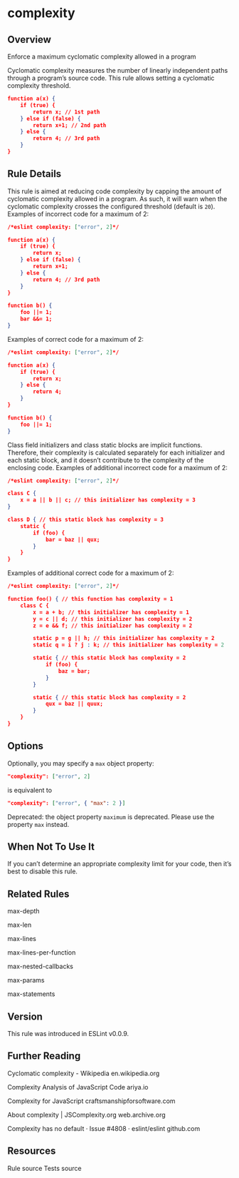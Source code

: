 
# complexity
## Overview
Enforce a maximum cyclomatic complexity allowed in a program



Cyclomatic complexity measures the number of linearly independent paths through a program’s source code. This rule allows setting a cyclomatic complexity threshold.

```json
function a(x) {
    if (true) {
        return x; // 1st path
    } else if (false) {
        return x+1; // 2nd path
    } else {
        return 4; // 3rd path
    }
}
```
## Rule Details
This rule is aimed at reducing code complexity by capping the amount of cyclomatic complexity allowed in a program. As such, it will warn when the cyclomatic complexity crosses the configured threshold (default is `20`).
Examples of incorrect code for a maximum of 2:


```json
/*eslint complexity: ["error", 2]*/

function a(x) {
    if (true) {
        return x;
    } else if (false) {
        return x+1;
    } else {
        return 4; // 3rd path
    }
}

function b() {
    foo ||= 1;
    bar &&= 1;
}
```
Examples of correct code for a maximum of 2:


```json
/*eslint complexity: ["error", 2]*/

function a(x) {
    if (true) {
        return x;
    } else {
        return 4;
    }
}

function b() {
    foo ||= 1;
}
```
Class field initializers and class static blocks are implicit functions. Therefore, their complexity is calculated separately for each initializer and each static block, and it doesn’t contribute to the complexity of the enclosing code.
Examples of additional incorrect code for a maximum of 2:


```json
/*eslint complexity: ["error", 2]*/

class C {
    x = a || b || c; // this initializer has complexity = 3
}

class D { // this static block has complexity = 3
    static {
        if (foo) {
            bar = baz || qux;
        }
    }
}
```
Examples of additional correct code for a maximum of 2:


```json
/*eslint complexity: ["error", 2]*/

function foo() { // this function has complexity = 1
    class C {
        x = a + b; // this initializer has complexity = 1
        y = c || d; // this initializer has complexity = 2
        z = e && f; // this initializer has complexity = 2

        static p = g || h; // this initializer has complexity = 2
        static q = i ? j : k; // this initializer has complexity = 2

        static { // this static block has complexity = 2
            if (foo) {
                baz = bar;
            }
        }

        static { // this static block has complexity = 2
            qux = baz || quux;
        }
    }
}
```
## Options
Optionally, you may specify a `max` object property:

```json
"complexity": ["error", 2]
```
is equivalent to

```json
"complexity": ["error", { "max": 2 }]
```
Deprecated: the object property `maximum` is deprecated. Please use the property `max` instead.
## When Not To Use It
If you can’t determine an appropriate complexity limit for your code, then it’s best to disable this rule.
## Related Rules


max-depth 

max-len 

max-lines 

max-lines-per-function 

max-nested-callbacks 

max-params 

max-statements 


## Version
This rule was introduced in ESLint v0.0.9.
## Further Reading





Cyclomatic complexity - Wikipedia 
 en.wikipedia.org










Complexity Analysis of JavaScript Code 
 ariya.io










Complexity for JavaScript 
 craftsmanshipforsoftware.com










About complexity | JSComplexity.org 
 web.archive.org










Complexity has no default · Issue #4808 · eslint/eslint 
 github.com





## Resources

Rule source 
Tests source 

